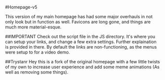 #Homepage-v5

This version of my main homepage has had some major overhauls in not only look but in function as well. Favicons are long gone, and things are much more material-esque.

##IMPORTANT
Check out the script file in the JS directory. It's where you can setup your links, and change a few extra settings. Further explaination is provided in there.
By default the links are non-functioning, as the menus were setup to for a video demo.


##Trystanr
Hey this is a fork of the original homepage with a few little twists of my own to increase user experience and add some meme animations (As well as removing some things).
